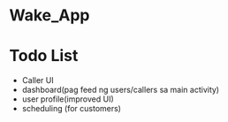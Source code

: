 # Wake_App
# Todo List
- Caller UI
- dashboard(pag feed ng users/callers sa main activity)
- user profile(improved UI)
- scheduling (for customers)
